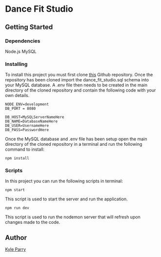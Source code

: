 # Dance Fit Studio

## Getting Started

### Dependencies

Node.js
MySQL

### Installing

To install this project you must first clone [this](https://github.com/Kyle-Parry/project) Github repository.
Once the repository has been cloned import the dance_fit_studio.sql schema into your MySQL database.
A .env file then needs to be created in the main directory of the cloned repository and contain the following code with your own details.

```
NODE_ENV=development
DB_PORT = 8080

DB_HOST=MySQLServerNameHere
DB_NAME=DatabaseNameHere
DB_USER=UsernameHere
DB_PASS=PasswordHere
```

Once the MySQL database and .env file has been setup open the main directory of the cloned repository in a terminal and run the following command to install:

```
npm install
```

### Scripts

In this project you can run the following scripts in terminal:

```
npm start
```

This script is used to start the server and run the application.

```
npm run dev
```

This script is used to run the nodemon server that will refresh upon changes made to the code.

## Author

[Kyle Parry](https://github.com/Kyle-Parry)
